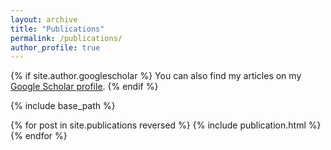 ```yaml
---
layout: archive
title: "Publications"
permalink: /publications/
author_profile: true
---
```


{% if site.author.googlescholar %}
  You can also find my articles on my <a href="{{site.author.googlescholar}}" target="_blank"><u>Google Scholar profile</u></a>.
{% endif %}

{% include base_path %}

{% for post in site.publications reversed %}
  {% include publication.html %}
{% endfor %}
